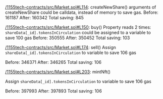 [/1155tech-contracts/src/Market.sol#L114](https://github.com/code-423n4/2023-11-canto/blob/main/1155tech-contracts/src/Market.sol#L114): createNewShare()
arguments of createNewShare could be calldata, instead of memory to save gas.
Before: 161187
After: 160342
Total saving: 845

[/1155tech-contracts/src/Market.sol#L150](https://github.com/code-423n4/2023-11-canto/blob/main/1155tech-contracts/src/Market.sol#L150): buy()
Property reads 2 times: `shareData[_id].tokensInCirculation` could be assigned to a variable to save 100 gas
Before: 350555
After: 350452
Total saving: 103

[/1155tech-contracts/src/Market.sol#L174](https://github.com/code-423n4/2023-11-canto/blob/main/1155tech-contracts/src/Market.sol#L174): sell()
Assign `shareData[_id].tokensInCirculation` to variable to save 106 gas

Before: 346371
After: 346265
Total saving: 106

[/1155tech-contracts/src/Market.sol#L203](https://github.com/code-423n4/2023-11-canto/blob/main/1155tech-contracts/src/Market.sol#L203): mintNft()

Assign `shareData[_id].tokensInCirculation` to variable to save 106 gas

Before: 397993
After: 397893
Total saving: 106



